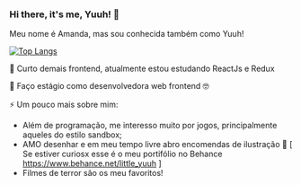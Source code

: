 ### Hi there, it's me, Yuuh! 👋

Meu nome  é Amanda, mas sou conhecida também como Yuuh!

[![Top Langs](https://github-readme-stats.vercel.app/api/top-langs/?username=ayuka1&layout=compact)](https://github.com/anuraghazra/github-readme-stats)

🌱 Curto demais frontend, atualmente estou estudando ReactJs e Redux


🔭 Faço estágio como desenvolvedora web frontend 🤓


⚡ Um pouco mais sobre mim: 
  - Além de programação, me interesso muito por jogos, principalmente aqueles do estilo sandbox;
  - AMO desenhar e em meu tempo livre abro encomendas de ilustração 👯 [ Se estiver curiosx esse é o meu portifólio no Behance https://www.behance.net/little_yuuh ] 
  - Filmes de terror são os meu favoritos! 

<!--
**Ayuka1/Ayuka1** is a ✨ _special_ ✨ repository because its `README.md` (this file) appears on your GitHub profile.

Here are some ideas to get you started:

- 🔭 I’m currently working on ...
- 🌱 I’m currently learning ...
- 👯 I’m looking to collaborate on ...
- 🤔 I’m looking for help with ...
- 💬 Ask me about ...
- 📫 How to reach me: ...
- 😄 Pronouns: ...
- ⚡ Fun fact: ...
-->
<!-- [![Anurag's github stats](https://github-readme-stats.vercel.app/api?username=ayuka1&show_icons=true)](https://github.com/anuraghazra/github-readme-stats) -->
